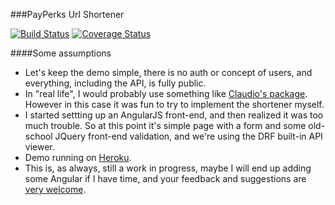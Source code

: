 ###PayPerks Url Shortener

[![Build Status](https://travis-ci.org/gterzian/payperks_demo.svg?branch=master)](https://travis-ci.org/gterzian/payperks_demo)
[![Coverage Status](https://coveralls.io/repos/gterzian/payperks_demo/badge.svg)](https://coveralls.io/r/gterzian/payperks_demo)

####Some assumptions
* Let's keep the demo simple, there is no auth or concept of users, and everything, including the API, is fully public.
* In "real life", I would probably use something like [Claudio's package](https://github.com/jcfigueiredo/python-bitly). However in this case it was fun to try to implement the shortener myself.
* I started settting up an AngularJS front-end, and then realized it was too much trouble. So at this point it's simple page with a form and some old-school JQuery front-end validation, and we're using the DRF built-in API viewer. 
* Demo running on [Heroku](https://powerful-citadel-2869.herokuapp.com/).
* This is, as always, still a work in progress, maybe I will end up adding some Angular if I have time, and your feedback and suggestions are [very welcome](https://github.com/gterzian/payperks_demo/issues/5). 